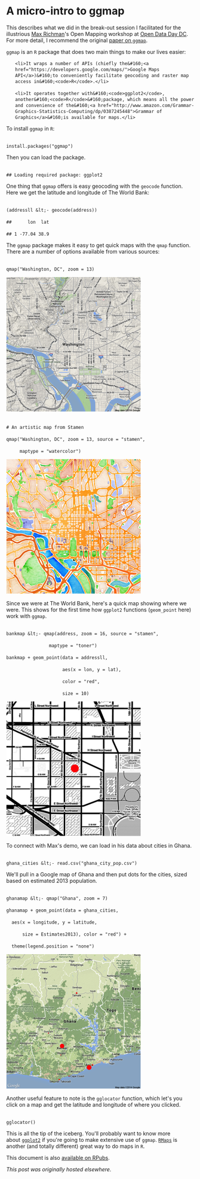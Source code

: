 # A micro-intro to ggmap



This describes what we did in the break-out session I facilitated for the illustrious&#160;<a href="http://richmanmax.com/">Max Richman</a>'s Open Mapping workshop at&#160;<a href="http://dc.opendataday.org/">Open Data Day DC</a>. For more detail, I recommend the original&#160;<a href="http://stat405.had.co.nz/ggmap.pdf">paper on&#160;<code>ggmap</code></a>.

<code>ggmap</code>&#160;is an&#160;<code>R</code>&#160;package that does two main things to make our lives easier:

<ul>

	<li>It wraps a number of APIs (chiefly the&#160;<a href="https://developers.google.com/maps/">Google Maps API</a>)&#160;to conveniently facilitate geocoding and raster map access in&#160;<code>R</code>.</li>

	<li>It operates together with&#160;<code>ggplot2</code>, another&#160;<code>R</code>&#160;package, which means all the power and convenience of the&#160;<a href="http://www.amazon.com/Grammar-Graphics-Statistics-Computing/dp/0387245448">Grammar of Graphics</a>&#160;is available for maps.</li>

</ul>

To install&#160;<code>ggmap</code>&#160;in&#160;<code>R</code>:

```

install.packages("ggmap")

```

Then you can load the package.

```

## Loading required package: ggplot2

```

One thing that&#160;<code>ggmap</code>&#160;offers is easy geocoding with the&#160;<code>geocode</code>&#160;function. Here we get the latitude and longitude of The World Bank:

```

(addressll &lt;- geocode(address))

##      lon  lat

## 1 -77.04 38.9

```

The&#160;<code>ggmap</code>&#160;package makes it easy to get quick maps with the&#160;<code>qmap</code>&#160;function. There are a number of options available from various sources:

```

qmap("Washington, DC", zoom = 13)

```

<a href="1.png"><img class="aligncenter size-full wp-image-808" alt="1" src="1.png"></a>

```

# An artistic map from Stamen

qmap("Washington, DC", zoom = 13, source = "stamen",

     maptype = "watercolor")

```

<a href="2.png"><img class="aligncenter size-full wp-image-809" alt="2" src="2.png"></a>

Since we were at The World Bank, here's a quick map showing where we were. This shows for the first time how&#160;<code>ggplot2</code>&#160;functions (<code>geom_point</code>&#160;here) work with&#160;<code>ggmap</code>.

```

bankmap &lt;- qmap(address, zoom = 16, source = "stamen",

                maptype = "toner")

bankmap + geom_point(data = addressll,

                     aes(x = lon, y = lat),

                     color = "red",

                     size = 10)

```

<a href="3.png"><img class="aligncenter size-full wp-image-810" alt="3" src="3.png"></a>

To connect with Max's demo, we can load in his data about cities in Ghana.

```

ghana_cities &lt;- read.csv("ghana_city_pop.csv")

```

We'll pull in a Google map of Ghana and then put dots for the cities, sized based on estimated 2013 population.

```

ghanamap &lt;- qmap("Ghana", zoom = 7)

ghanamap + geom_point(data = ghana_cities,

  aes(x = longitude, y = latitude,

      size = Estimates2013), color = "red") +

  theme(legend.position = "none")

```

<a href="4.png"><img class="aligncenter size-full wp-image-811" alt="4" src="4.png"></a>

Another useful feature to note is the&#160;<code>gglocator</code>&#160;function, which let's you click on a map and get the latitude and longitude of where you clicked.

```

gglocator()

```

This is all the tip of the iceberg. You'll probably want to know more about&#160;<a href="http://docs.ggplot2.org/"><code>ggplot2</code></a>&#160;if you're going to make extensive use of&#160;<code>ggmap</code>.&#160;<a href="http://rmaps.github.io/"><code>RMaps</code></a>&#160;is another (and totally different) great way to do maps in&#160;<code>R</code>.

This document is also <a href="http://rpubs.com/ajschumacher/13583">available on RPubs</a>.



*This post was originally hosted elsewhere.*
